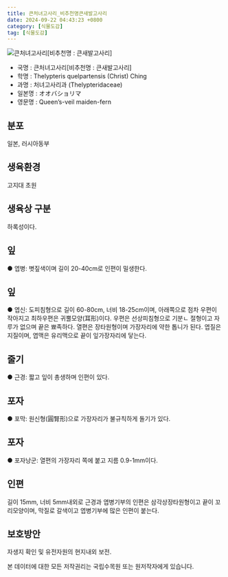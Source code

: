 ```yaml
---
title: 큰처녀고사리_비추천명큰새발고사리
date: 2024-09-22 04:43:23 +0800
category: [식물도감]
tag: [식물도감]
---
```




![큰처녀고사리[비추천명 : 큰새발고사리]](/fileUpload/plants/basic/Davalliaceae/Thelypteris/3813/1_th2.JPG)
- 국명 : 큰처녀고사리[비추천명 : 큰새발고사리]
- 학명 : Thelypteris quelpartensis (Christ) Ching
- 과명 : 처녀고사리과 (Thelypteridaceae)
- 일본명 : オオバショリマ
- 영문명 : Queen’s-veil maiden-fern


## 분포
일본, 러시아동부
## 생육환경
고지대 초원
## 생육상 구분
하록성이다. 
## 잎
● 엽병: 볏짚색이며 길이 20-40cm로 인편이 밀생한다. 
## 잎
● 엽신: 도피침형으로 길이 60-80cm, 너비 18-25cm이며, 아래쪽으로 점차 우편이 작아지고 최하우편은 귀뿔모양(耳形)이다. 우편은 선상피침형으로 기분ㄴ 절형이고 자루가 없으며 끝은 뾰족하다. 열편은 장타원형이며 가장자리에 약한 톱니가 된다. 엽질은 지질이며, 엽맥은 유리맥으로 끝이 잎가장자리에 닿는다. 
## 줄기
● 근경: 짧고 잎이 총생하며 인편이 있다. 
## 포자
● 포막: 원신형(圓腎形)으로 가장자리가 불규칙하게 돌기가 있다. 
## 포자
● 포자낭군: 열편의 가장자리 쪽에 붙고 지름 0.9-1mm이다. 
## 인편
길이 15mm, 너비 5mm내외로 근경과 엽병기부의 인편은 삼각상장타원형이고 끝이 꼬리모양이며, 막질로 갈색이고 엽병기부에 많은 인편이 붙는다. 
## 보호방안
자생지 확인 및 유전자원의 현지내외 보전.






본 데이터에 대한 모든 저작권리는 국립수목원 또는 원저작자에게 있습니다.
